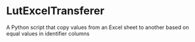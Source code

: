 # LutExcelTransferer
A Python script that copy values from an Excel sheet to another based on equal values in identifier columns
